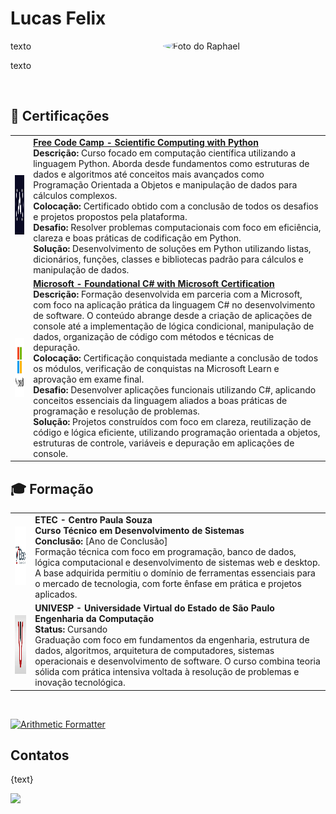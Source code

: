 
<h1>Lucas Felix</h1>

<img src="./assets/images/rapha-logo.jpeg" min-width="260px" max-width="260px" width="260px" align="right" style="border-radius: 50%" alt="Foto do Raphael">

<p align="left"> 
  texto
</p>

<p align="left">
  texto
</p>

<br>

<h2>📜 Certificações</h2>

<table>
  
  <tr>
    <td>
      <img align="justify" height="95px" width="94px" alt="Harvard Logo" src="./assets/images/fcc.jpg"/>
    </td>
    <td>
      <a href=""> <b>Free Code Camp - Scientific Computing with Python</b> </a> <br />
      <b>Descrição:</b> Curso focado em computação científica utilizando a linguagem Python. Aborda desde fundamentos como estruturas de dados e algoritmos até conceitos mais avançados como Programação Orientada a Objetos e manipulação de dados para cálculos complexos. <br />
      <b>Colocação:</b> Certificado obtido com a conclusão de todos os desafios e projetos propostos pela plataforma. <br />
      <b>Desafio:</b> Resolver problemas computacionais com foco em eficiência, clareza e boas práticas de codificação em Python. <br />
      <b>Solução:</b> Desenvolvimento de soluções em Python utilizando listas, dicionários, funções, classes e bibliotecas padrão para cálculos e manipulação de dados.
    </td>

  </tr>

  <tr>
    <td>
      <img align="justify" height="94px" width="94px" alt="Febraban Logo" src="./assets/images/microsoft.png"/>
    </td>
    <td>
      <a href=""> <b> Microsoft - Foundational C# with Microsoft Certification</b> </a> <br />
      <b>Descrição:</b> Formação desenvolvida em parceria com a Microsoft, com foco na aplicação prática da linguagem C# no desenvolvimento de software. O conteúdo abrange desde a criação de aplicações de console até a implementação de lógica condicional, manipulação de dados, organização de código com métodos e técnicas de depuração. <br />
      <b>Colocação:</b> Certificação conquistada mediante a conclusão de todos os módulos, verificação de conquistas na Microsoft Learn e aprovação em exame final. <br />
      <b>Desafio:</b> Desenvolver aplicações funcionais utilizando C#, aplicando conceitos essenciais da linguagem aliados a boas práticas de programação e resolução de problemas. <br />
      <b>Solução:</b> Projetos construídos com foco em clareza, reutilização de código e lógica eficiente, utilizando programação orientada a objetos, estruturas de controle, variáveis e depuração em aplicações de console.
    </td>

  </tr>

</table>

<h2>🎓 Formação</h2>

<table>
  <tr>
    <td>
      <img align="justify" height="94px" width="94px" alt="ETEC Logo" src="./assets/images/etec.png"/>
    </td>
    <td>
      <b>ETEC - Centro Paula Souza</b> <br />
      <b>Curso Técnico em Desenvolvimento de Sistemas</b> <br />
      <b>Conclusão:</b> [Ano de Conclusão] <br />
      Formação técnica com foco em programação, banco de dados, lógica computacional e desenvolvimento de sistemas web e desktop. A base adquirida permitiu o domínio de ferramentas essenciais para o mercado de tecnologia, com forte ênfase em prática e projetos aplicados.
    </td>
  </tr>

  <tr>
    <td>
      <img align="justify" height="94px" width="94px" alt="UNIVESP Logo" src="./assets/images/univesp.png"/>
    </td>
    <td>
      <b>UNIVESP - Universidade Virtual do Estado de São Paulo</b> <br />
      <b>Engenharia da Computação</b> <br />
      <b>Status:</b> Cursando <br />
      Graduação com foco em fundamentos da engenharia, estrutura de dados, algoritmos, arquitetura de computadores, sistemas operacionais e desenvolvimento de software. O curso combina teoria sólida com prática intensiva voltada à resolução de problemas e inovação tecnológica.
    </td>
  </tr>
</table>

<br>

[![Arithmetic Formatter](https://github-readme-stats.vercel.app/api/pin/?username=hdjfu&repo=ArithmeticFormatter)](https://github.com/hdjfu/ArithmeticFormatter)

<h2>Contatos </h2>
<p align="left">

{text}

</p>

<p align="left">

  <a href="https://github.com/hdjfu" alt="Github">
  <img src="https://badgen.net/badge/icon/@hdjfu?icon=github&label" /> </a>

  <a href="https://www.linkedin.com/" alt="Linkedin">

  <a href="https://mail.google.com/"></a>


</p>